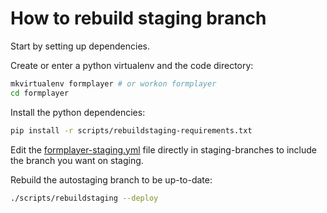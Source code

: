 # How to rebuild staging branch
Start by setting up dependencies.

Create or enter a python virtualenv and the code directory:
```bash
mkvirtualenv formplayer # or workon formplayer
cd formplayer
```

Install the python dependencies:
```bash
pip install -r scripts/rebuildstaging-requirements.txt
```

Edit the [formplayer-staging.yml](https://github.com/dimagi/staging-branches/blob/main/formplayer-staging.yml) file directly in staging-branches to include the branch you want on staging.

Rebuild the autostaging branch to be up-to-date:

```bash
./scripts/rebuildstaging --deploy
```

